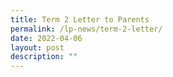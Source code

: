 ```yaml
---
title: Term 2 Letter to Parents
permalink: /lp-news/term-2-letter/
date: 2022-04-06
layout: post
description: ""
---
```

